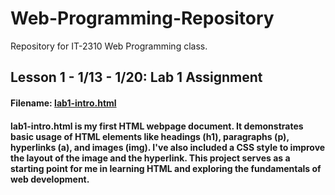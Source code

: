 # Web-Programming-Repository
Repository for IT-2310 Web Programming class.

## Lesson 1 - 1/13 - 1/20: Lab 1 Assignment
#### Filename: [lab1-intro.html](https://github.com/lmolnar25/WebProgramming/blob/main/lab1-intro.html)
#### lab1-intro.html is my first HTML webpage document. It demonstrates basic usage of HTML elements like headings (h1), paragraphs (p), hyperlinks (a), and images (img). I've also included a CSS style to improve the layout of the image and the hyperlink. This project serves as a starting point for me in learning HTML and exploring the fundamentals of web development.
